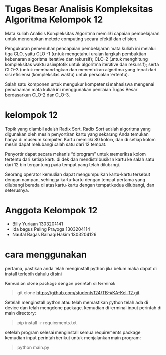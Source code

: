 # Tugas Besar Analisis Kompleksitas Algoritma Kelompok 12
Mata kuliah Analisis Kompleksitas Algoritma memiliki capaian pembelajaran untuk menerapkan metode
computing secara efektif dan efisien. 

Pengukuran pemenuhan pencapaian pembelajaran mata kuliah ini melalui
tiga CLO, yaitu CLO -1 (untuk mengetahui uraian langkah pembuktian kebenaran algoritma iterative dan
rekursif); CLO-2 (untuk menghitung kompleksitas waktu asimptotik untuk algoritma iterative dan rekursif); serta
CLO-3 (untuk membandingkan dan menentukan algoritma yang tepat dari sisi efisiensi (kompleksitas waktu)
untuk persoalan tertentu). 

Salah satu komponen untuk mengukur kompetensi mahasiswa mengenai
pemahaman mata kuliah ini menggunakan penilaian Tugas Besar berdasarkan CLO-2 dan CLO-3.
# kelompok 12
Topik yang diambil adalah Radix Sort. Radix Sort adalah algoritma yang digunakan oleh mesin penyortiran kartu yang sekarang Anda temukan hanya di museum komputer. Kartu memiliki 80 kolom, dan di setiap kolom mesin dapat melubangi salah satu dari 12 tempat. 

Penyortir dapat secara mekanis “diprogram” untuk memeriksa kolom tertentu dari setiap kartu di dek dan mendistribusikan kartu ke salah satu dari 12 bin tergantung pada tempat yang telah dilubangi. 

Seorang operator kemudian dapat mengumpulkan kartu-kartu tersebut dengan nampan, sehingga kartu-kartu dengan tempat pertama yang dilubangi berada di atas kartu-kartu dengan tempat kedua dilubangi, dan seterusnya.
# Anggota Kelompok 12
* Billy Yuriaan 1303204141
* Ida bagus Peling Prayoga 1303204114
* Naufal Bagas Baihaqi Hakim 1303204126
# cara menggunakan
pertama, pastikan anda telah menginstall python jika belum maka dapat di install terlebih dahulu di [sini](https://www.python.org/downloads/)

Kemudian clone package dengan perintah di terminal:

> git clone https://github.com/students124/TB-AKA-Kel-12.git

Setelah menginstall python atau telah memastikan python telah ada di device dan telah mengclone package. kemudian di terminal input perintah di main directory:

>  pip install -r requirements.txt


setelah program selesai menginstall semua requirements package kemudian input perintah berikut untuk menjalankan main program:
>  python main.py
